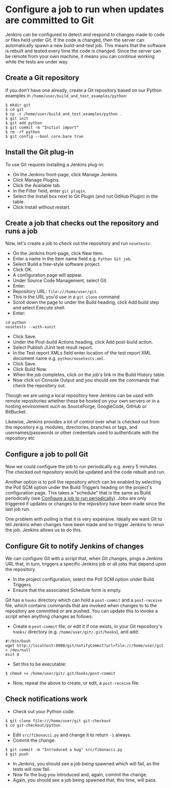 Configure a job to run when updates are committed to Git
========================================================

Jenkins can be configured to detect and respond to changes made to code or files held under Git. If the code is changed, then the server can automatically spawn a new build-and-test job. This means that the software is rebuilt and tested every time the code is changed. Since the server can be remote from your own machine, it means you can continue working while the tests are under way.

Create a Git repository
-----------------------

If you don't have one already, create a Git repository based on our Python examples in `/home/user/build_and_test_examples/python`:

```
$ mkdir git
$ cd git
$ cp -r /home/user/build_and_test_examples/python .
$ git init
$ git add python
$ git commit -m "Initial import"
$ rm -rf python
$ git config --bool core.bare true
```

Install the Git plug-in
-----------------------

To use Git requires installing a Jenkins plug-in:

* On the Jenkins front-page, click Manage Jenkins.
* Click Manage Plugins.
* Click the Available tab.
* In the Filter field, enter `git plugin`.
* Select the Install box next to Git Plugin (and not GitHub Plugin) in the table.
* Click Install without restart.

Create a job that checks out the repository and runs a job
----------------------------------------------------------

Now, let's create a job to check out the repository and run `nosetests`:

* On the Jenkins front-page, click New Item.
* Enter a name in the Item name field e.g. `Python Git job`.
* Select Build a free-style software project.
* Click OK.
* A configuration page will appear.
* Under Source Code Management, select Git.
* Enter:
 * Repository URL: `file:///home/user/git`. 
 * This is the URL you'd use in a `git clone` command
* Scroll down the page to under the Build heading, click Add build step and select Execute shell.
* Enter:

```
cd python
nosetests --with-xunit
```

* Click Save.
* Under the Post-build Actions heading, click Add post-build action.
* Select Publish JUnit test result report.
* In the Test report XMLs field enter location of the test report XML document name e.g. `python/nosetests.xml`.
* Click Save.
* Click Build Now.
* When the job completes, click on the job's link in the Build History table.
* Now click on Console Output and you should see the commands that check the repository out.

Though we are using a local repository here Jenkins can be used with remote repositories whether these be hosted on your own servers or in a hosting environment such as SourceForge, GoogleCode, GitHub or BitBucket. 

Likewise, Jenkins provides a lot of control over what is checked out from the repository e.g. modules, directories, branches or tags, and usernames/passwords or other credentials used to authenticate with the repository etc

Configure a job to poll Git
---------------------------

Now we could configure the job to run periodically e.g. every 5 minutes. The checked out repository would be updated and the code rebuilt and run. 

Another option is to poll the repository which can be enabled by selecting the Poll SCM option under the Build Triggers heading on the project's configuration page. This takes a "schedule" that is the same as Build periodically (see [Configure a job to run periodically](./Periodic.md)). Jobs are only triggered if updates or changes to the repository have been made since the last job run.

One problem with polling is that it is very expensive. Ideally we want Git to tell Jenkins when changes have been made and so trigger Jenkins to rerun the job. Jenkins allows us to do this.

Configure Git to notify Jenkins of changes
------------------------------------------

We can configure Git with a script that, when Git changes, pings a Jenkins URL that, in turn, triggers a specific Jenkins job or all jobs that depend upon the repository.

* In the project configuration, select the Poll SCM option under Build Triggers. 
* Ensure that the associated Schedule form is empty.

Git has a `hooks` directory which can hold a `post-commit` and a `post-receive` file, which contains commands that are invoked when changes to to the repository are committed or are pushed. You can update this to invoke a script when anything changes as follows:

* Create a `post-commit` file, or edit it if one exists, in your Git repository's `hooks/` directory (e.g. `/home/user/git/.git/hooks`), and add:

```
#!/bin/bash
wget http://localhost:8080/git/notifyCommit?url=file:///home/user/git > /dev/null
exit 0
```

* Set this to be executable:

```
$ chmod +x /home/user/git/.git/hooks/post-commit
```

* Now, repeat the above to create, or edit, a `post-receive` file.

Check notifications work
------------------------

* Check out your Python code:

```
$ git clone file:///home/user/git git-checkout
$ cd git-checkout/python
```

* Edit `src/fibonacci.py` and change it to return `-1` always.
* Commit the change:

```
$ git commit -m "Introduced a bug" src/fibonacci.py
$ git push 
```

* In Jenkins, you should see a job being spawned which will fail, as the tests will now fail.
* Now fix the bug you introduced and, again, commit the change.
* Again, you should see a job being spawned that, this time, will pass.
